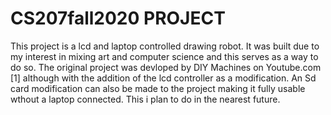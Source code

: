 # CS207fall2020 PROJECT

This project is a lcd and laptop controlled drawing robot. It was built due to my interest in mixing art and computer science and this serves as a way to do so. The original project was devloped by DIY Machines on Youtube.com [1] although with the addition of the lcd controller as a modification. An Sd card modification can also be made to the project making it fully usable wthout a laptop connected. This i plan to do in the nearest future.

